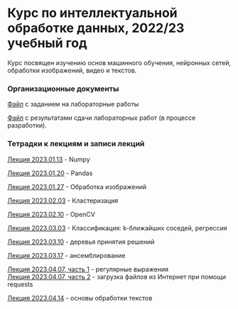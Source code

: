 # Курс по интеллектуальной обработке данных, 2022/23 учебный год 

Курс посвящен изучению основ машинного обучения, нейронных сетей, обработки изображений, видео и текстов.
### Организационные документы

[Файл](https://docs.google.com/document/d/1PJW4Jj5d7W4QLy5MsBlRZmR1dJvKZu1J1Vjh9uLVvqI/edit?usp=sharing) с заданием на лабораторные работы

[Файл](https://docs.google.com/spreadsheets/d/1Ibf6bMovrKJEDG17VyCMmNMf6w0_hcs-F-Wal-vQw0c/edit?usp=sharing) с результатами сдачи лабораторных работ (в процессе разработки).

### Тетрадки к лекциям и записи лекций

[Лекция 2023.01.13](https://github.com/klyshinsky/ML_and_CV_2023/blob/main/Lecture_20230113_numpy.ipynb) - Numpy  

[Лекция 2023.01.20](https://github.com/klyshinsky/ML_and_CV_2023/blob/main/Lecture_20230113_Pandas.ipynb) - Pandas  

[Лекция 2023.01.27](https://github.com/klyshinsky/ML_and_CV_2023/blob/main/Lecture_20230126_image_processing.ipynb) - Обработка изображений

[Лекция 2023.02.03](https://github.com/klyshinsky/ML_and_CV_2023/blob/main/Lecture_20230203_clustering.ipynb) - Кластеризация
  
[Лекция 2023.02.10](https://github.com/klyshinsky/ML_and_CV_2023/blob/main/Lecture_20230217_OpenCV.ipynb) - OpenCV

[Лекция 2023.03.03](https://github.com/klyshinsky/ML_and_CV_2023/blob/main/Lecture_20230303_Classification.ipynb) - Классификация: k-ближайших соседей, регрессия

[Лекция 2023.03.10](https://github.com/klyshinsky/ML_and_CV_2023/blob/main/Lecture_20230310_DecisionTrees.ipynb) - деревья принятия решений

[Лекция 2023.03.17](https://github.com/klyshinsky/ML_and_CV_2023/blob/main/Lecture_20220415_Ensamble.ipynb) - ансемблирование

[Лекция 2023.04.07, часть 1](https://github.com/klyshinsky/ML_and_CV_2023/blob/main/Lecture_20230407_1_regexp.ipynb) - регулярные выражения  
[Лекция 2023.04.07, часть 2](https://github.com/klyshinsky/ML_and_CV_2023/blob/main/Lecture_20230407_2_requests.ipynb) - загрузка файлов из Интернет при помощи requests  

[Лекция 2023.04.14](https://github.com/klyshinsky/ML_and_CV_2023/blob/main/Lecture_20230414_text_processing.ipynb) - основы обработки текстов

